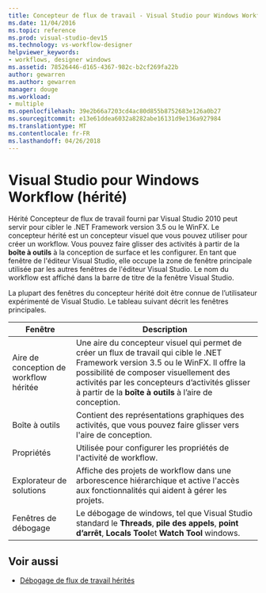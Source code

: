 ```yaml
---
title: Concepteur de flux de travail - Visual Studio pour Windows Workflow (héritée)
ms.date: 11/04/2016
ms.topic: reference
ms.prod: visual-studio-dev15
ms.technology: vs-workflow-designer
helpviewer_keywords:
- workflows, designer windows
ms.assetid: 78526446-d165-4367-982c-b2cf269fa22b
author: gewarren
ms.author: gewarren
manager: douge
ms.workload:
- multiple
ms.openlocfilehash: 39e2b66a7203cd4ac80d855b8752683e126a0b27
ms.sourcegitcommit: e13e61ddea6032a8282abe16131d9e136a927984
ms.translationtype: MT
ms.contentlocale: fr-FR
ms.lasthandoff: 04/26/2018
---
```

# <a name="visual-studio-workflow-windows-legacy"></a>Visual Studio pour Windows Workflow (hérité)

Hérité Concepteur de flux de travail fourni par Visual Studio 2010 peut servir pour cibler le .NET Framework version 3.5 ou le WinFX. Le concepteur hérité est un concepteur visuel que vous pouvez utiliser pour créer un workflow. Vous pouvez faire glisser des activités à partir de la **boîte à outils** à la conception de surface et les configurer. En tant que fenêtre de l'éditeur Visual Studio, elle occupe la zone de fenêtre principale utilisée par les autres fenêtres de l'éditeur Visual Studio. Le nom du workflow est affiché dans la barre de titre de la fenêtre Visual Studio.

La plupart des fenêtres du concepteur hérité doit être connue de l’utilisateur expérimenté de Visual Studio. Le tableau suivant décrit les fenêtres principales.

|Fenêtre|Description|
|------------|-----------------|
|Aire de conception de workflow héritée|Une aire du concepteur visuel qui permet de créer un flux de travail qui cible le .NET Framework version 3.5 ou le WinFX. Il offre la possibilité de composer visuellement des activités par les concepteurs d’activités glisser à partir de la **boîte à outils** à l’aire de conception.|
|Boîte à outils|Contient des représentations graphiques des activités, que vous pouvez faire glisser vers l'aire de conception.|
|Propriétés|Utilisée pour configurer les propriétés de l'activité de workflow.|
|Explorateur de solutions|Affiche des projets de workflow dans une arborescence hiérarchique et active l'accès aux fonctionnalités qui aident à gérer les projets.|
|Fenêtres de débogage|Le débogage de windows, tel que Visual Studio standard le **Threads**, **pile des appels**, **point d’arrêt**, **Locals Tool**et **Watch Tool** windows.|

## <a name="see-also"></a>Voir aussi

- [Débogage de flux de travail hérités](../workflow-designer/debugging-legacy-workflows.md)